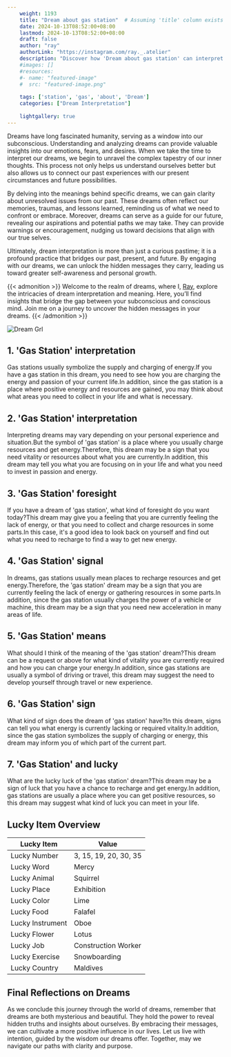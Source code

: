 ```yaml
---
    weight: 1193
    title: "Dream about gas station"  # Assuming 'title' column exists
    date: 2024-10-13T08:52:00+08:00
    lastmod: 2024-10-13T08:52:00+08:00
    draft: false
    author: "ray"
    authorLink: "https://instagram.com/ray._.atelier"
    description: "Discover how 'Dream about gas station' can interpret your future and uncover its significant meanings in your life."
    #images: []
    #resources:
    #- name: "featured-image"
    #  src: "featured-image.png"
    
    tags: ['station', 'gas', 'about', 'Dream']
    categories: ["Dream Interpretation"]
    
    lightgallery: true
---
```

    
Dreams have long fascinated humanity, serving as a window into our subconscious. Understanding and analyzing dreams can provide valuable insights into our emotions, fears, and desires. When we take the time to interpret our dreams, we begin to unravel the complex tapestry of our inner thoughts. This process not only helps us understand ourselves better but also allows us to connect our past experiences with our present circumstances and future possibilities.

By delving into the meanings behind specific dreams, we can gain clarity about unresolved issues from our past. These dreams often reflect our memories, traumas, and lessons learned, reminding us of what we need to confront or embrace. Moreover, dreams can serve as a guide for our future, revealing our aspirations and potential paths we may take. They can provide warnings or encouragement, nudging us toward decisions that align with our true selves.

Ultimately, dream interpretation is more than just a curious pastime; it is a profound practice that bridges our past, present, and future. By engaging with our dreams, we can unlock the hidden messages they carry, leading us toward greater self-awareness and personal growth.

{{< admonition >}}
Welcome to the realm of dreams, where I, [Ray](https://instagram.com/ray._.atelier), explore the intricacies of dream interpretation and meaning. Here, you’ll find insights that bridge the gap between your subconscious and conscious mind. Join me on a journey to uncover the hidden messages in your dreams.
{{< /admonition >}}

![Dream Grl](https://cdn.pixabay.com/photo/2017/11/02/03/35/gothic-2910057_1280.jpg "Dream Grl")

## 1. 'Gas Station' interpretation
Gas stations usually symbolize the supply and charging of energy.If you have a gas station in this dream, you need to see how you are charging the energy and passion of your current life.In addition, since the gas station is a place where positive energy and resources are gained, you may think about what areas you need to collect in your life and what is necessary.

## 2. 'Gas Station' interpretation
Interpreting dreams may vary depending on your personal experience and situation.But the symbol of 'gas station' is a place where you usually charge resources and get energy.Therefore, this dream may be a sign that you need vitality or resources about what you are currently.In addition, this dream may tell you what you are focusing on in your life and what you need to invest in passion and energy.

## 3. 'Gas Station' foresight
If you have a dream of 'gas station', what kind of foresight do you want today?This dream may give you a feeling that you are currently feeling the lack of energy, or that you need to collect and charge resources in some parts.In this case, it's a good idea to look back on yourself and find out what you need to recharge to find a way to get new energy.

## 4. 'Gas Station' signal
In dreams, gas stations usually mean places to recharge resources and get energy.Therefore, the 'gas station' dream may be a sign that you are currently feeling the lack of energy or gathering resources in some parts.In addition, since the gas station usually charges the power of a vehicle or machine, this dream may be a sign that you need new acceleration in many areas of life.

## 5. 'Gas Station' means
What should I think of the meaning of the 'gas station' dream?This dream can be a request or above for what kind of vitality you are currently required and how you can charge your energy.In addition, since gas stations are usually a symbol of driving or travel, this dream may suggest the need to develop yourself through travel or new experience.

## 6. 'Gas Station' sign
What kind of sign does the dream of 'gas station' have?In this dream, signs can tell you what energy is currently lacking or required vitality.In addition, since the gas station symbolizes the supply of charging or energy, this dream may inform you of which part of the current part.

## 7. 'Gas Station' and lucky
What are the lucky luck of the 'gas station' dream?This dream may be a sign of luck that you have a chance to recharge and get energy.In addition, gas stations are usually a place where you can get positive resources, so this dream may suggest what kind of luck you can meet in your life.

## Lucky Item Overview
| Lucky Item          | Value              |
|---------------|--------------------|
| Lucky Number        | 3, 15, 19, 20, 30, 35  |
| Lucky Word          | Mercy |
| Lucky Animal        | Squirrel |
| Lucky Place         | Exhibition     |
| Lucky Color         | Lime     |
| Lucky Food          | Falafel      |
| Lucky Instrument    | Oboe |
| Lucky Flower        | Lotus    |
| Lucky Job           | Construction Worker       |
| Lucky Exercise      | Snowboarding  |
| Lucky Country       | Maldives    |


##  Final Reflections on Dreams

As we conclude this journey through the world of dreams, remember that dreams are both mysterious and beautiful. They hold the power to reveal hidden truths and insights about ourselves. By embracing their messages, we can cultivate a more positive influence in our lives. Let us live with intention, guided by the wisdom our dreams offer. Together, may we navigate our paths with clarity and purpose.
